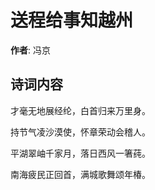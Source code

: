 # 送程给事知越州

**作者**: 冯京

## 诗词内容

才毫无地展经纶，白首归来万里身。

持节气凌沙漠使，怀章荣动会稽人。

平湖翠岫千家月，落日西风一箸莼。

南海疲民正回首，满城歌舞颂年椿。


